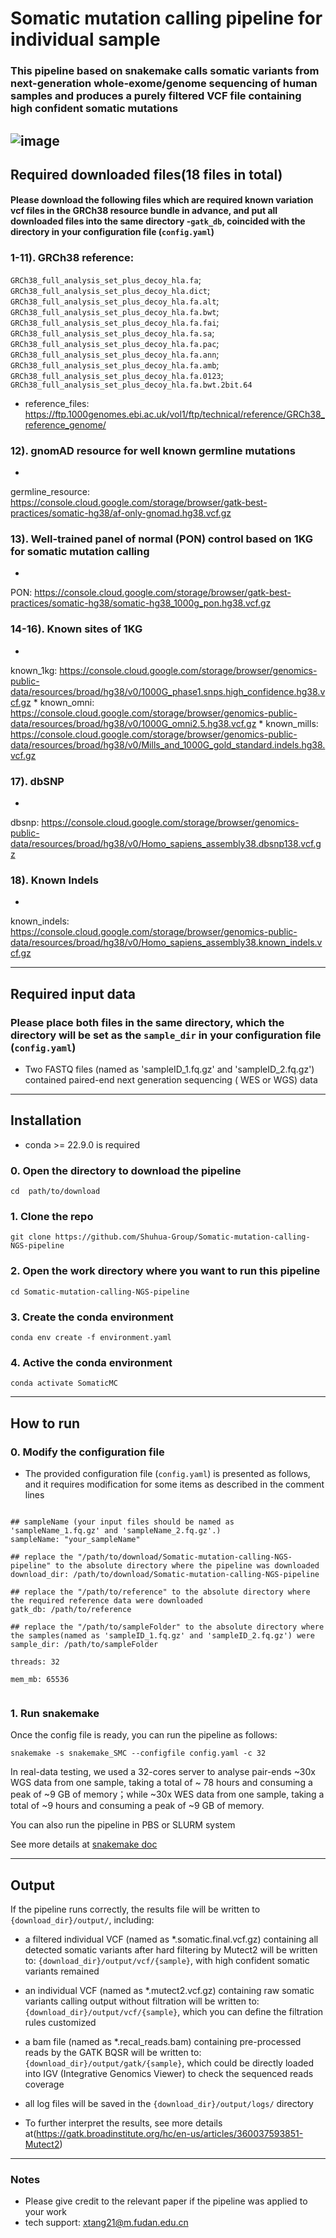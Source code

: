 # Somatic mutation calling pipeline for individual sample #

### This pipeline based on snakemake calls somatic variants from next-generation whole-exome/genome sequencing of human samples and produces a purely filtered VCF file containing high confident somatic mutations

![image](https://github.com/MorganHis/Somatic-mutation-calling-test-pipeline/assets/84215074/b490c5fb-6e51-4f0d-b129-f2a24c649a33)
-----------------------------------

## Required downloaded files(18 files in total)

#### Please download the following files which are required known variation vcf files in the GRCh38 resource bundle in advance, and put all downloaded files into the same directory -`` gatk_db ``, coincided with the directory in your configuration file (`` config.yaml ``)

### 1-11). GRCh38 reference:

``GRCh38_full_analysis_set_plus_decoy_hla.fa``;
``GRCh38_full_analysis_set_plus_decoy_hla.dict``;
``GRCh38_full_analysis_set_plus_decoy_hla.fa.alt``;
``GRCh38_full_analysis_set_plus_decoy_hla.fa.bwt``;
``GRCh38_full_analysis_set_plus_decoy_hla.fa.fai``;
``GRCh38_full_analysis_set_plus_decoy_hla.fa.sa``;
``GRCh38_full_analysis_set_plus_decoy_hla.fa.pac``;
``GRCh38_full_analysis_set_plus_decoy_hla.fa.ann``;
``GRCh38_full_analysis_set_plus_decoy_hla.fa.amb``;
``GRCh38_full_analysis_set_plus_decoy_hla.fa.0123``;
``GRCh38_full_analysis_set_plus_decoy_hla.fa.bwt.2bit.64``

* reference_files: https://ftp.1000genomes.ebi.ac.uk/vol1/ftp/technical/reference/GRCh38_reference_genome/

### 12). gnomAD resource for well known germline mutations

*
germline_resource: https://console.cloud.google.com/storage/browser/gatk-best-practices/somatic-hg38/af-only-gnomad.hg38.vcf.gz

### 13). Well-trained panel of normal (PON) control based on 1KG for somatic mutation calling

*
PON: https://console.cloud.google.com/storage/browser/gatk-best-practices/somatic-hg38/somatic-hg38_1000g_pon.hg38.vcf.gz

### 14-16). Known sites of 1KG

*
known_1kg: https://console.cloud.google.com/storage/browser/genomics-public-data/resources/broad/hg38/v0/1000G_phase1.snps.high_confidence.hg38.vcf.gz
*
known_omni: https://console.cloud.google.com/storage/browser/genomics-public-data/resources/broad/hg38/v0/1000G_omni2.5.hg38.vcf.gz
*
known_mills: https://console.cloud.google.com/storage/browser/genomics-public-data/resources/broad/hg38/v0/Mills_and_1000G_gold_standard.indels.hg38.vcf.gz

### 17). dbSNP

*
dbsnp: https://console.cloud.google.com/storage/browser/genomics-public-data/resources/broad/hg38/v0/Homo_sapiens_assembly38.dbsnp138.vcf.gz

### 18). Known Indels

*
known_indels: https://console.cloud.google.com/storage/browser/genomics-public-data/resources/broad/hg38/v0/Homo_sapiens_assembly38.known_indels.vcf.gz

-----------------------------------

## Required input data

### Please place both files in the same directory, which the directory will be set as the `` sample_dir `` in your configuration file (`` config.yaml ``)

* Two FASTQ files (named as 'sampleID_1.fq.gz' and 'sampleID_2.fq.gz') contained paired-end next generation sequencing (
  WES or WGS) data

-----------------------------------

## Installation

* conda >= 22.9.0 is required

### 0. Open the directory to download the pipeline

```
cd  path/to/download
```

### 1. Clone the repo

```
git clone https://github.com/Shuhua-Group/Somatic-mutation-calling-NGS-pipeline
```

### 2. Open the work directory where you want to run this pipeline

```
cd Somatic-mutation-calling-NGS-pipeline
```

### 3. Create the conda environment

```
conda env create -f environment.yaml
```

### 4. Active the conda environment

```
conda activate SomaticMC
```

-----------------------------------

## How to run

### 0. Modify the configuration file

* The provided configuration file (`` config.yaml ``) is presented as follows, and it requires modification for some
  items as described in the comment lines

```

## sampleName (your input files should be named as 'sampleName_1.fq.gz' and 'sampleName_2.fq.gz'.)
sampleName: "your_sampleName"

## replace the "/path/to/download/Somatic-mutation-calling-NGS-pipeline" to the absolute directory where the pipeline was downloaded
download_dir: /path/to/download/Somatic-mutation-calling-NGS-pipeline

## replace the "/path/to/reference" to the absolute directory where the required reference data were downloaded
gatk_db: /path/to/reference

## replace the "/path/to/sampleFolder" to the absolute directory where the samples(named as 'sampleID_1.fq.gz' and 'sampleID_2.fq.gz') were
sample_dir: /path/to/sampleFolder

threads: 32

mem_mb: 65536


```

### 1. Run snakemake

Once the config file is ready, you can run the pipeline as follows:

```
snakemake -s snakemake_SMC --configfile config.yaml -c 32

``` 

In real-data testing, we used a 32-cores server to analyse pair-ends ~30x WGS data from one sample, taking a total of ~
78 hours and consuming a peak of ~9 GB of memory；while ~30x WES data from one sample, taking a total of ~9 hours and
consuming a peak of ~9 GB of memory.

You can also run the pipeline in PBS or SLURM system

See more details at [snakemake doc](https://snakemake.readthedocs.io/en/stable/executing/cluster.html)

-----------------------------------

## Output

If the pipeline runs correctly, the results file will be written to `{download_dir}/output/`, including:

* a filtered individual VCF (named as *.somatic.final.vcf.gz) containing all detected somatic variants after hard
  filtering by Mutect2 will be written to: `` {download_dir}/output/vcf/{sample} ``, with high confident somatic
  variants remained

* an individual VCF (named as *.mutect2.vcf.gz) containing raw somatic variants calling output without filtration will
  be written to: `` {download_dir}/output/vcf/{sample} ``, which you can define the filtration rules customized

* a bam file (named as *.recal_reads.bam) containing pre-processed reads by the GATK BQSR will be written
  to: `` {download_dir}/output/gatk/{sample} ``, which could be directly loaded into IGV (Integrative Genomics Viewer)
  to check the sequenced reads coverage

* all log files will be saved in the `` {download_dir}/output/logs/ `` directory


* To further interpret the results, see more details
  at(https://gatk.broadinstitute.org/hc/en-us/articles/360037593851-Mutect2)

-----------------------------------

### Notes

* Please give credit to the relevant paper if the pipeline was applied to your work
* tech support: xtang21@m.fudan.edu.cn
